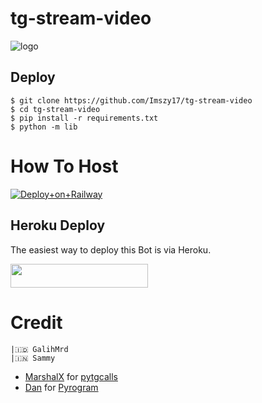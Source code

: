 # tg-stream-video

![logo](https://telegra.ph/file/824cba85b5b820fcd7dcd.jpg)
## Deploy
```
$ git clone https://github.com/Imszy17/tg-stream-video
$ cd tg-stream-video
$ pip install -r requirements.txt
$ python -m lib
```
# How To Host 
[![Deploy+on+Railway](https://railway.app/button.svg)](https://railway.app/new/template?template=https://github.com/Imszy17/tg-stream-video&envs=API_ID,API_HASH,BOT_TOKEN,SESSION_NAME,USERNAME_BOT)

## Heroku Deploy
The easiest way to deploy this Bot is via Heroku.

<p align="left"><a href="https://heroku.com/deploy?template=https://github.com/Imszy17/tg-stream-video"> <img src="https://img.shields.io/badge/Deploy%20To%20Heroku-black?style=for-the-badge&logo=heroku" width="220" height="38.45"/></a></p>



# Credit
```
|🇮🇩 GalihMrd
|🇮🇳 Sammy
```
- [MarshalX](https://github.com/MarshalX) for [pytgcalls](https://github.com/MarshalX/tgcalls)
- [Dan](https://github.com/delivrance) for [Pyrogram](https://github.com/pyrogram/pyrogram)


